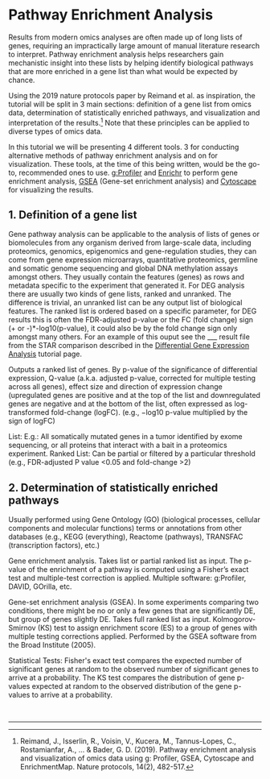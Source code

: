 # Pathway Enrichment Analysis

Results from modern omics analyses are often made up of long lists of genes, requiring an impractically large amount of manual literature research to interpret. Pathway enrichment analysis helps researchers gain mechanistic insight into these lists by helping identify biological pathways that are more enriched in a gene list than what would be expected by chance.

Using the 2019 nature protocols paper by Reimand et al. as inspiration, the tutorial will be split in 3 main sections: definition of a gene list from omics data, determination of statistically enriched pathways, and visualization and interpretation of the results.[^1] Note that these principles can be applied to diverse types of omics data.

In this tutorial we will be presenting 4 different tools. 3 for conducting alternative methods of pathway enrichment analysis and on for visualization. These tools, at the time of this being written, would be the go-to, recommended ones to use. [g:Profiler](https://biit.cs.ut.ee/gprofiler/gost) and [Enrichr](https://maayanlab.cloud/Enrichr/) to perform gene enrichment analysis, [GSEA](http://www.gsea-msigdb.org/gsea/index.jsp) (Gene-set enrichment analysis) and [Cytoscape](https://cytoscape.org/) for visualizing the results.

## 1. Definition of a gene list
Gene pathway analysis can be applicable to the analysis of lists of genes or biomolecules from any organism derived from large-scale data, including proteomics, genomics, epigenomics and gene-regulation studies, they can come from gene expression microarrays, quantitative proteomics, germline and somatic genome sequencing and global DNA methylation assays amongst others. They usually contain the features (genes) as rows and metadata specific to the experiment that generated it. For DEG analysis there are usually two kinds of gene lists, ranked and unranked. The difference is trivial, an unranked list can be any output list of biological features. The ranked list is ordered based on a specific parameter, for DEG results this is often the FDR-adjusted p-value or the FC (fold change) sign (+ or -)*-log10(p-value), it could also be by the fold change sign only amongst many others. For an example of this ouput see the ___ result file from the STAR comparison described in the [Differential Gene Expression Analysis](https://ludmercentre.github.io/rna-seq_workflow/markdown_files/DGE_analysis.html) tutorial page.

Outputs a ranked list of genes. 
By p-value of the significance of differential expression, Q-value (a.k.a. adjusted p-value, corrected for multiple testing across all genes), effect size and direction of expression change (upregulated genes are positive and at the top of the list and downregulated genes are negative and at the bottom of the list, often expressed as log-transformed fold-change (logFC). 
(e.g., −log10 p-value multiplied by the sign of logFC)

List:
E.g.: All somatically mutated genes in a tumor identified by exome sequencing, or all proteins that interact with a bait in a proteomics experiment.
Ranked List:
Can be partial or filtered by a particular threshold (e.g., FDR-adjusted P value <0.05 and fold-change >2)

## 2. Determination of statistically enriched pathways
Usually performed using Gene Ontology (GO) (biological processes, cellular components and molecular functions) terms or annotations from other databases (e.g., KEGG (everything), Reactome (pathways), TRANSFAC (transcription factors), etc.)

Gene enrichment analysis.
Takes list or partial ranked list as input.
The p-value of the enrichment of a pathway is computed using a Fisher’s exact test and multiple-test correction is applied.
Multiple software: g:Profiler, DAVID, GOrilla, etc.


Gene-set enrichment analysis (GSEA).
In some experiments comparing two conditions, there might be no or only a few genes that are significantly DE, but group of genes slightly DE.
Takes full ranked list as input.
Kolmogorov-Smirnov (KS) test to assign enrichment score (ES) to a group of genes with multiple testing corrections applied.
Performed by the GSEA software from the Broad Institute (2005).

Statistical Tests:
Fisher's exact test compares the expected number of significant genes at random to the observed number of significant genes to arrive at a probability.
The KS test compares the distribution of gene p-values expected at random to the observed distribution of the gene p-values to arrive at a probability.


<br />

---

[^1]: Reimand, J., Isserlin, R., Voisin, V., Kucera, M., Tannus-Lopes, C., Rostamianfar, A., ... & Bader, G. D. (2019). Pathway enrichment analysis and visualization of omics data using g: Profiler, GSEA, Cytoscape and EnrichmentMap. Nature protocols, 14(2), 482-517.
